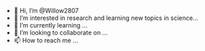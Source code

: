 - 👋 Hi, I’m @Willow2807
- 👀 I’m interested in research and learning new topics in science...
- 🌱 I’m currently learning ...
- 💞️ I’m looking to collaborate on ...
- 📫 How to reach me ...

<!---
Willow2807/Willow2807 is a ✨ special ✨ repository because its `README.md` (this file) appears on your GitHub profile.
You can click the Preview link to take a look at your changes.
--->
